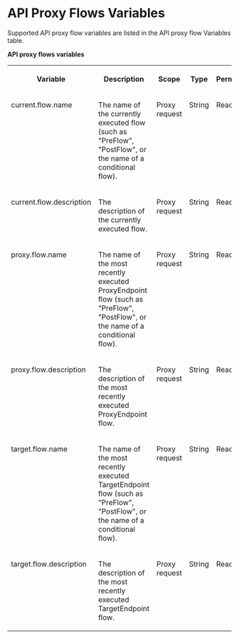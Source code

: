 <!-- loio9a4fb467158545ca9ce130a872f2a08f -->

# API Proxy Flows Variables

Supported API proxy flow variables are listed in the API proxy flow Variables table.

**API proxy flows variables**


<table>
<tr>
<th valign="top">

Variable

</th>
<th valign="top">

Description

</th>
<th valign="top">

Scope

</th>
<th valign="top">

Type

</th>
<th valign="top">

Permission

</th>
</tr>
<tr>
<td valign="top">

current.flow.name

</td>
<td valign="top">

The name of the currently executed flow \(such as "PreFlow", "PostFlow", or the name of a conditional flow\).

</td>
<td valign="top">

Proxy request

</td>
<td valign="top">

String

</td>
<td valign="top">

Read

</td>
</tr>
<tr>
<td valign="top">

current.flow.description

</td>
<td valign="top">

The description of the currently executed flow.

</td>
<td valign="top">

Proxy request

</td>
<td valign="top">

String

</td>
<td valign="top">

Read

</td>
</tr>
<tr>
<td valign="top">

proxy.flow.name

</td>
<td valign="top">

The name of the most recently executed ProxyEndpoint flow \(such as "PreFlow", "PostFlow", or the name of a conditional flow\).

</td>
<td valign="top">

Proxy request

</td>
<td valign="top">

String

</td>
<td valign="top">

Read

</td>
</tr>
<tr>
<td valign="top">

proxy.flow.description

</td>
<td valign="top">

The description of the most recently executed ProxyEndpoint flow.

</td>
<td valign="top">

Proxy request

</td>
<td valign="top">

String

</td>
<td valign="top">

Read

</td>
</tr>
<tr>
<td valign="top">

target.flow.name

</td>
<td valign="top">

The name of the most recently executed TargetEndpoint flow \(such as "PreFlow", "PostFlow", or the name of a conditional flow\).

</td>
<td valign="top">

Proxy request

</td>
<td valign="top">

String

</td>
<td valign="top">

Read

</td>
</tr>
<tr>
<td valign="top">

target.flow.description

</td>
<td valign="top">

The description of the most recently executed TargetEndpoint flow.

</td>
<td valign="top">

Proxy request

</td>
<td valign="top">

String

</td>
<td valign="top">

Read

</td>
</tr>
</table>

